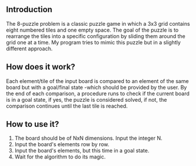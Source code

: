 ## Introduction
The 8-puzzle problem is a classic puzzle game in which a 3x3 grid contains eight numbered tiles and one empty space. The goal of the puzzle is to rearrange the tiles into a specific configuration by sliding them around the grid one at a time. My program tries to mimic this puzzle but in a slightly different approach.

## How does it work?
Each element/tile of the input board is compared to an element of the same board but with a goal/final state -which should be provided by the user. By the end of each comparison, a procedure runs to check if the current board is in a goal state, if yes, the puzzle is considered solved, if not, the comparison continues until the last tile is reached.

## How to use it?
1) The board should be of NxN dimensions. Input the integer N.
2) Input the board's elements row by row.
3) Input the board's elements, but this time in a goal state. 
4) Wait for the algorithm to do its magic.
